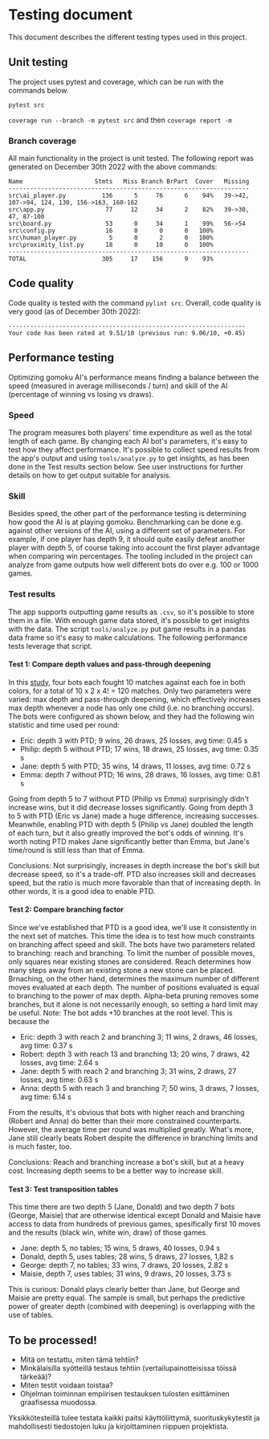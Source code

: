 # Testing document

This document describes the different testing types used in this project.

## Unit testing

The project uses pytest and coverage, which can be run with the commands below.

`pytest src`

`coverage run --branch -m pytest src` and then `coverage report -m`

### Branch coverage

All main functionality in the project is unit tested. The following report was generated on December 30th 2022 with the above commands:
```
Name                    Stmts   Miss Branch BrPart  Cover   Missing
-------------------------------------------------------------------
src\ai_player.py          136      5     76      6    94%   39->42, 107->94, 124, 130, 156->163, 160-162
src\app.py                 77     12     34      2    82%   39->30, 47, 87-100
src\board.py               53      0     34      1    99%   56->54
src\config.py              16      0      0      0   100%
src\human_player.py         5      0      2      0   100%
src\proximity_list.py      18      0     10      0   100%
-------------------------------------------------------------------
TOTAL                     305     17    156      9    93%
```

## Code quality

Code quality is tested with the command `pylint src`. Overall, code quality is very good (as of December 30th 2022):

```
------------------------------------------------------------------
Your code has been rated at 9.51/10 (previous run: 9.06/10, +0.45)
```

## Performance testing

Optimizing gomoku AI's performance means finding a balance between the speed (measured in average milliseconds / turn) and skill of the AI (percentage of winning vs losing vs draws).

### Speed

The program measures both players' time expenditure as well as the total length of each game. By changing each AI bot's parameters, it's easy to test how they affect performance. It's possible to collect speed results from the app's output and using `tools/analyze.py` to get insights, as has been done in the Test results section below. See user instructions for further details on how to get output suitable for analysis.

### Skill

Besides speed, the other part of the performance testing is determining how good the AI is at playing gomoku. Benchmarking can be done e.g. against other versions of the AI, using a different set of parameters. For example, if one player has depth 9, it should quite easily defeat another player with depth 5, of course taking into account the first player advantage when comparing win percentages. The tooling included in the project can analyze from game outputs how well different bots do over e.g. 100 or 1000 games.

### Test results

The app supports outputting game results as `.csv`, so it's possible to store them in a file. With enough game data stored, it's possible to get insights with the data. The script `tools/analyze.py` put game results in a pandas data frame so it's easy to make calculations. The following performance tests leverage that script.

#### Test 1: Compare depth values and pass-through deepening

In this [study](https://github.com/mikkokallio/tiralabra/blob/main/tools/study1.csv), four bots each fought 10 matches against each foe in both colors, for a total of 10 x 2 x 4! = 120 matches. Only two parameters were varied: max depth and pass-through deepening, which effectively increases max depth whenever a node has only one child (i.e. no branching occurs). The bots were configured as shown below, and they had the following win statistic and time used per round:

* Eric: depth 3 with PTD; 9 wins, 26 draws, 25 losses, avg time: 0.45 s
* Philip: depth 5 without PTD; 17 wins, 18 draws, 25 losses, avg time: 0.35 s
* Jane: depth 5 with PTD; 35 wins, 14 draws, 11 losses, avg time: 0.72 s
* Emma: depth 7 without PTD; 16 wins, 28 draws, 16 losses, avg time: 0.81 s

Going from depth 5 to 7 without PTD (Philip vs Emma) surprisingly didn't increase wins, but it did decrease losses significantly. Going from depth 3 to 5 with PTD (Eric vs Jane) made a huge difference, increasing successes. Meanwhile, enabling PTD with depth 5 (Philip vs Jane) doubled the length of each turn, but it also greatly improved the bot's odds of winning. It's worth noting PTD makes Jane significantly better than Emma, but Jane's time/round is still less than that of Emma.

Conclusions: Not surprisingly, increases in depth increase the bot's skill but decrease speed, so it's a trade-off. PTD also increases skill and decreases speed, but the ratio is much more favorable than that of increasing depth. In other words, it is a good idea to enable PTD.

#### Test 2: Compare branching factor

Since we've established that PTD is a good idea, we'll use it consistently in the next set of matches. This time the idea is to test how much constraints on branching affect speed and skill. The bots have two parameters related to branching: reach and branching. To limit the number of possible moves, only squares near existing stones are considered. Reach determines how many steps away from an existing stone a new stone can be placed. Brnaching, on the other hand, determines the maximum number of different moves evaluated at each depth. The number of positions evaluated is equal to branching to the power of max depth. Alpha-beta pruning removes some branches, but it alone is not necessarily enough, so setting a hard limit may be useful. Note: The bot adds +10 branches at the root level. This is because the 

* Eric: depth 3 with reach 2 and branching 3; 11 wins, 2 draws, 46 losses, avg time: 0.37 s
* Robert: depth 3 with reach 13 and branching 13; 20 wins, 7 draws, 42 losses, avg time: 2.64 s
* Jane: depth 5 with reach 2 and branching 3; 31 wins, 2 draws, 27 losses, avg time: 0.63 s
* Anna: depth 5 with reach 3 and branching 7; 50 wins, 3 draws, 7 losses, avg time: 6.14 s

From the results, it's obvious that bots with higher reach and branching (Robert and Anna) do better than their more constrained counterparts. However, the average time per round was multiplied greatly. What's more, Jane still clearly beats Robert despite the difference in branching limits and is much faster, too.

Conclusions: Reach and branching increase a bot's skill, but at a heavy cost. Increasing depth seems to be a better way to increase skill.

#### Test 3: Test transposition tables

This time there are two depth 5 (Jane, Donald) and two depth 7 bots (George, Maisie) that are otherwise identical except Donald and Maisie have access to data from hundreds of previous games, spesifically first 10 moves and the results (black win, white win, draw) of those games.

* Jane: depth 5, no tables; 15 wins, 5 draws, 40 losses, 0.94 s
* Donald, depth 5, uses tables; 28 wins, 5 draws, 27 losses, 1,82 s
* George: depth 7, no tables; 33 wins, 7 draws, 20 losses, 2.82 s
* Maisie, depth 7, uses tables; 31 wins, 9 draws, 20 losses, 3.73 s

This is curious: Donald plays clearly better than Jane, but George and Maisie are pretty equal. The sample is small, but perhaps the predictive power of greater depth (combined with deepening) is overlapping with the use of tables.

## To be processed!

* Mitä on testattu, miten tämä tehtiin?
* Minkälaisilla syötteillä testaus tehtiin (vertailupainotteisissa töissä tärkeää)?
* Miten testit voidaan toistaa?
* Ohjelman toiminnan empiirisen testauksen tulosten esittäminen graafisessa muodossa.

Yksikkötesteillä tulee testata kaikki paitsi käyttöliittymä, suorituskykytestit ja mahdollisesti tiedostojen luku ja kirjoittaminen riippuen projektista.
